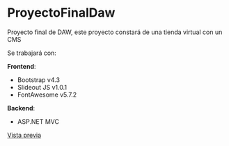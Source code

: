 # ProyectoFinalDaw
Proyecto final de DAW, este proyecto constará de una tienda virtual con un CMS

Se trabajará con:

**Frontend**:
* Bootstrap v4.3
* Slideout JS v1.0.1
* FontAwesome v5.7.2 

**Backend**:
* ASP.NET MVC

[Vista previa](https://carlitxs.github.io/ProyectoFinalDaw/Preview/)
